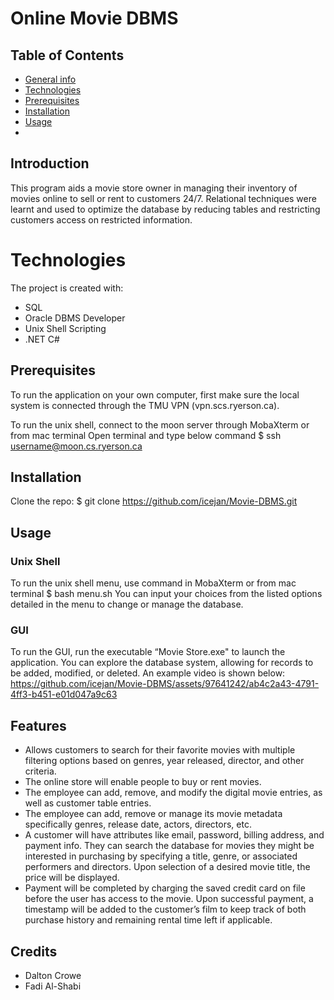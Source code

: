 # Online Movie DBMS

## Table of Contents
* [General info](#introduction)
* [Technologies](#technologies)
* [Prerequisites](#prerequisites)
* [Installation](#installation)
* [Usage](#usage)
* 

## Introduction
This program aids a movie store owner in managing their inventory of movies online to sell or rent to customers 24/7. Relational techniques were learnt and used to optimize the database by reducing tables and restricting customers access on restricted information.

# Technologies
The project is created with:
* SQL
* Oracle DBMS Developer
* Unix Shell Scripting
* .NET C#

## Prerequisites
To run the application on your own computer, first make sure the local system is connected through the TMU VPN (vpn.scs.ryerson.ca).

To run the unix shell, connect to the moon server through MobaXterm or from mac terminal
Open terminal and type below command
$ ssh username@moon.cs.ryerson.ca

## Installation
Clone the repo:
$ git clone https://github.com/icejan/Movie-DBMS.git

## Usage
### Unix Shell
To run the unix shell menu, use command in MobaXterm or from mac terminal
$ bash menu.sh
You can input your choices from the listed options detailed in the menu to change or manage the database.

### GUI
To run the GUI, run the executable “Movie Store.exe" to launch the application.
You can explore the database system, allowing for records to be added, modified, or deleted. An example video is shown below:
https://github.com/icejan/Movie-DBMS/assets/97641242/ab4c2a43-4791-4ff3-b451-e01d047a9c63

## Features
* Allows customers to search for their favorite movies with multiple filtering options based on genres, year released, director, and other criteria. 
* The online store will enable people to buy or rent movies. 
* The employee can add, remove, and modify the digital movie entries, as well as customer table entries. 
* The employee can add, remove or manage its movie metadata specifically genres, release date, actors, directors, etc.
* A customer will have attributes like email, password, billing address, and payment info. They can search the database for movies they might be interested in purchasing by specifying a title, genre, or associated performers and directors. Upon selection of a desired movie title, the price will be displayed. 
* Payment will be completed by charging the saved credit card on file before the user has access to the movie. Upon successful payment, a timestamp will be added to the customer’s film to keep track of both purchase history and remaining rental time left if applicable.

## Credits
* Dalton Crowe
* Fadi Al-Shabi
